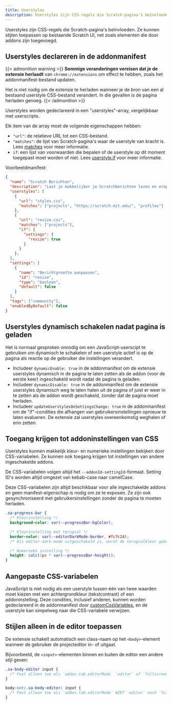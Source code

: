 ```yaml
---
title: Userstyles
description: Userstyles zijn CSS-regels die Scratch-pagina's beïnvloeden. Ze kunnen stijlen toepassen op bestaande Scratch UI, net zoals elementen die door addons zijn toegevoegd.
---
```


Userstyles zijn CSS-regels die Scratch-pagina's beïnvloeden. Ze kunnen stijlen toepassen op bestaande Scratch UI, net zoals elementen die door addons zijn toegevoegd.


## Userstyles declareren in de addonmanifest

{{< admonition warning >}}
**Sommige veranderingen vereisen dat je de extensie herlaadt** van `chrome://extensions` om effect te hebben, zoals het addonmanifest-bestand updaten.

Het is niet nodig om de extensie te herladen wanneer je de bron van een al bestaand userstyle CSS-bestand verandert. In die gevallen is de pagina herladen genoeg.
{{< /admonition >}}

Userstyles worden gedeclareerd in een "userstyles"-array, vergelijkbaar met userscripts.

Elk item van de array moet de volgende eigenschappen hebben:
- `"url"`: de relatieve URL tot een CSS-bestand.
- `"matches"`: de lijst van Scratch-pagina's waar de userstyle van kracht is. Lees [matches](/docs/reference/addon-manifest/#matches) voor meer informatie.
- `if`: een lijst van voorwaarden die bepalen of de userstyle op dit moment toegepast moet worden of niet. Lees [userstyle.if](https://scratchaddons.com/docs/reference/addon-manifest/#if) voor meer informatie.

Voorbeeldmanifest:
```json
{
  "name": "Scratch Berichten",
  "description": "Laat je makkelijker je Scratchberichten lezen en erop antwoorden.",
  "userstyles": [
    {
      "url": "styles.css",
      "matches": ["projects", "https://scratch.mit.edu/", "profiles"]
    },
    {
      "url": "resize.css",
      "matches": ["projects"],
      "if": {
        "settings": {
          "resize": true
        }
      }
    },
  ],
  "settings": [
    {
      "name": "Berichtgrootte aanpassen",
      "id": "resize",
      "type": "boolean",
      "default": false
    }
  ],
  "tags": ["community"],
  "enabledByDefault": false
}
```


## Userstyles dynamisch schakelen nadat pagina is geladen

Het is normaal gesproken onnodig om een JavaScript-userscipt te gebruiken om dynamisch te schakelen of een userstyle actief is op de pagina als reactie op de gebruiker die instellingen verandert.

- Includeer `dynamicEnable: true` in de addonmanifest om de extensie userstyles dynamisch in de pagina te laten zetten als de addon (voor de eerste keer) ingeschakeld wordt nadat de pagina is geladen.
- Includeer `dynamicDisable: true` in de addonmanifest om de extensie userstyles dynamisch weg te laten halen uit de pagina of juist er weer in te zetten als de addon wordt geschakeld, zonder dat de pagina moet herladen.
- Includeer `updateUserstylesOnSettingsChange: true` in de addonmanifest om de "if"-condities die afhangen van gebruikersinstellingen opnieuw te laten evalueren. De extensie zal userstyles overeenkomstig weghalen of erin zetten.


## Toegang krijgen tot addoninstellingen van CSS

Userstyles kunnen makkelijk kleur- en numerieke instellingen bekijken door CSS-variabelen. Ze kunnen ook toegang krijgen tot instellingen van andere ingeschakelde addons.

De CSS-variabelen volgen altijd het `--addonId-settingId`-formaat. Setting ID's worden altijd omgezet van kebab-case naar camelCase.

Deze CSS-variabelen zijn altijd beschikbaar voor alle ingeschakelde addons en geen manifest-eigenschap is nodig om ze te exposen. Ze zijn ook gesynchroniseerd met gebruikersinstellingen zonder de pagina te moeten herladen.

```css
.sa-progress-bar {
  /* Kleurinstelling */
  background-color: var(--progressBar-bgColor);

  /* Kleurinstelling met terugval */
  border-color: var(--editorDarkMode-border, #fc7c24);
  /* Als editor-dark-mode uitgeschakeld is, wordt de terugvalkleur gebruikt */

  /* Numerieke instelling */
  height: calc(1px * var(--progressBar-height));
}
```


## Aangepaste CSS-variabelen

JavaScript is niet nodig als een userstyle tussen één van twee waarden moet kiezen met een achtergrondkleur (tekstcontrast) of een addoninstelling. Deze condities, inclusief anderen, kunnen worden gedeclareerd in de addonmanifest door [customCssVariables](/docs/reference/addon-manifest/#customcssvariables), en de userstyle kan simpelweg naar die CSS-variabele verwijzen.


## Stijlen alleen in de editor toepassen

De extensie schakelt automatisch een class-naam op het `<body>`-element wanneer de gebruiker de projecteditor in- of uitgaat.

Bijvoorbeeld, de `<input>`-elementen binnen en buiten de editor een andere stijl geven:
```css
.sa-body-editor input {
  /* Past alleen toe als `addon.tab.editorMode` `editor` of `fullscreen` is */
}

body:not(.sa-body-editor) input {
  /* Past alleen toe als `addon.tab.editorMode` NIET `editor` noch `fullscreen` is */
}
```
